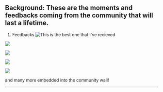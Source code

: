 Background:
 These are the moments and feedbacks coming from the community that will last a lifetime.
 ------------------------------------------------------------------------------------------------------------------------------------------------------
 1. Feedbacks
 ![This is the best one that I've recieved](https://gyazo.com/8c68afba5d77bb15ae73f5b1e6d125bb.png)
 
 ![](https://gyazo.com/ea5469c3e61e80ffe10c493571308dc0.png)
 
 ![](https://gyazo.com/1bf07c14e940f75e5f11589b39bdf698.png)
 
 ![](https://gyazo.com/0c83ca9bfe5fafa42a722dcb38ceb41d.png)
 
 ![](https://gyazo.com/456f01e3e6fea2946bc907b408450e13.png)
 
 and many more embedded into the community wall!
 
 ------------------------------------------------------------------------------------------------------------------------------------------------------
 
